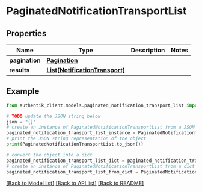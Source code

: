 # PaginatedNotificationTransportList


## Properties

Name | Type | Description | Notes
------------ | ------------- | ------------- | -------------
**pagination** | [**Pagination**](Pagination.md) |  | 
**results** | [**List[NotificationTransport]**](NotificationTransport.md) |  | 

## Example

```python
from authentik_client.models.paginated_notification_transport_list import PaginatedNotificationTransportList

# TODO update the JSON string below
json = "{}"
# create an instance of PaginatedNotificationTransportList from a JSON string
paginated_notification_transport_list_instance = PaginatedNotificationTransportList.from_json(json)
# print the JSON string representation of the object
print(PaginatedNotificationTransportList.to_json())

# convert the object into a dict
paginated_notification_transport_list_dict = paginated_notification_transport_list_instance.to_dict()
# create an instance of PaginatedNotificationTransportList from a dict
paginated_notification_transport_list_from_dict = PaginatedNotificationTransportList.from_dict(paginated_notification_transport_list_dict)
```
[[Back to Model list]](../README.md#documentation-for-models) [[Back to API list]](../README.md#documentation-for-api-endpoints) [[Back to README]](../README.md)


